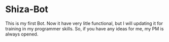 # Shiza-Bot
This is my first Bot. Now it have very litle functional, but I will updating it for training in my programmer skills.
So, if you have any ideas for me, my PM is always opened.
